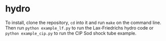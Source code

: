 # hydro

To install, clone the repository, ``cd`` into it and run ``make`` on the command line.
Then run ``python example_lf.py`` to run the Lax-Friedrichs hydro code
or ``python example_cip.py`` to run the CIP Sod shock tube example.